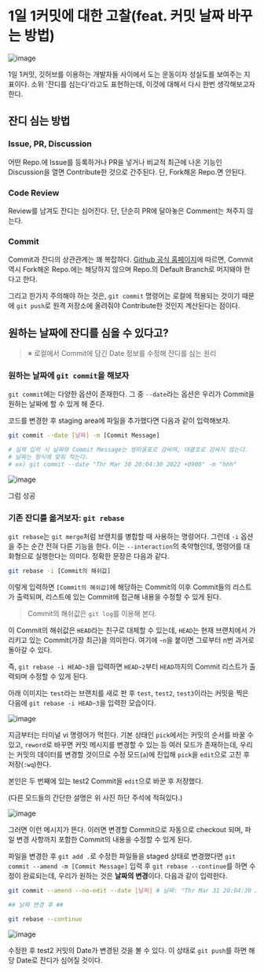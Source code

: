 # 1일 1커밋에 대한 고찰(feat. 커밋 날짜 바꾸는 방법)

![image](https://i.imgur.com/IQMfDli.png)

1일 1커밋, 깃허브를 이용하는 개발자들 사이에서 도는 운동이자 성실도를 보여주는 지표이다. 소위 '잔디를 심는다'라고도 표현하는데, 이것에 대해서 다시 한번 생각해보고자 한다.

## 잔디 심는 방법

### Issue, PR, Discussion

어떤 Repo.에 Issue를 등록하거나 PR을 넣거나 비교적 최근에 나온 기능인 Discussion을 열면 Contribute한 것으로 간주된다. 단, Fork해온 Repo.면 안된다.

### Code Review

Review를 남겨도 잔디는 심어진다. 단, 단순히 PR에 달아놓은 Comment는 쳐주지 않는다.

### Commit

Commit과 잔디의 상관관계는 꽤 복잡하다.
[Github 공식 홈페이지](https://docs.github.com/en/account-and-profile/setting-up-and-managing-your-github-profile/managing-contribution-graphs-on-your-profile/why-are-my-contributions-not-showing-up-on-my-profile)에 따르면, Commit 역시 Fork해온 Repo.에는 해당하지 않으며 Repo.의 Default Branch로 머지돼야 한다고 한다.

그리고 한가지 주의해야 하는 것은, `git commit` 명령어는 로컬에 적용되는 것이기 때문에 `git push`로 원격 저장소에 올려줘야 Contribute한 것인지 계산된다는 점이다.

## 원하는 날짜에 잔디를 심을 수 있다고?

> ※ 로컬에서 Commit에 담긴 Date 정보를 수정해 잔디를 심는 원리

### 원하는 날짜에 `git commit`을 해보자

`git commit`에는 다양한 옵션이 존재한다. 그 중 `--date`라는 옵션은 우리가 Commit을 원하는 날짜에 할 수 있게 해 준다.

코드를 변경한 후 staging area에 파일을 추가했다면 다음과 같이 입력해보자.

```bash
git commit --date [날짜] -m [Commit Message] 

# 실제 입력 시 날짜와 Commit Message는 쌍따옴표로 감싸며, 대괄호로 감싸지 않는다.
# 날짜는 형식에 맞춰 적는다.
# ex) git commit --date "Thr Mar 30 20:04:30 2022 +0900" -m "hhh"
```

![image](https://i.imgur.com/HNjjQHI.png)

그럼 성공

### 기존 잔디를 옮겨보자: `git rebase`

`git rebase`는 `git merge`처럼 브랜치를 병합할 때 사용하는 명령어다.
그런데 `-i` 옵션을 주는 순간 전혀 다른 기능을 한다. 이는 `--interaction`의 축약형인데, 명령어를 대화형으로 실행한다는 의미다.
정확한 문장은 다음과 같다.

```bash
git rebase -i [Commit의 해쉬값]
```

이렇게 입력하면 `[Commit의 해쉬값]`에 해당하는 Commit의 이후 Commit들의 리스트가 출력되며, 리스트에 있는 Commit에 접근해 내용을 수정할 수 있게 된다.

> Commit의 해쉬값은 `git log`를 이용해 본다.

이 Commit의 해쉬값은 `HEAD`라는 친구로 대체할 수 있는데, `HEAD`는 현재 브랜치에서 가리키고 있는 Commit(가장 최근)을 의미한다. 여기에 `~n`을 붙이면 그로부터 n번 과거로 돌아갈 수 있다.

즉, `git rebase -i HEAD~3`을 입력하면 `HEAD~2`부터 `HEAD`까지의 Commit 리스트가 출력되며 수정할 수 있게 된다.

아래 이미지는 `test`라는 브랜치를 새로 판 후 `test`, `test2`, `test3`이라는 커밋을 찍은 다음에 `git rebase -i HEAD~3`을 입력한 모습이다.

![image](https://i.imgur.com/IXOK7GG.png)

지금부터는 터미널 vi 명령어가 먹힌다.
기본 상태인 `pick`에서는 커밋의 순서를 바꿀 수 있고, `reword`로 바꾸면 커밋 메시지를 변경할 수 있는 등 여러 모드가 존재하는데, 우리는 커밋의 데이터를 변경할 것이므로 수정 모드(`a`)에 진입해 `pick`을 `edit`으로 고친 후 저장(`:wq`)한다.

본인은 두 번째에 있는 test2 Commit을 `edit`으로 바꾼 후 저장했다.

(다른 모드들의 간단한 설명은 위 사진 하단 주석에 적혀있다.)

![image](https://i.imgur.com/NlMtKPv.png)

그러면 이런 메시지가 뜬다.
이러면 변경할 Commit으로 자동으로 checkout 되며, 파일 변경 사항까지 포함한 Commit의 내용을 수정할 수 있게 된다.

파일을 변경한 후 `git add .`로 수정한 파일들을 staged 상태로 변경했다면 `git commit --amend -m [Commit Message]` 입력 후 `git rebase --continue`를 하면 수정이 완료되는데, 우리가 원하는 것은 **날짜의 변경**이다. 다음과 같이 입력한다.

```bash
git commit --amend --no-edit --date [날짜] # 날짜: "Thr Mar 31 20:04:30 2022 +0900"

## 날짜 변경 후 ##

git rebase --continue

```

![image](https://i.imgur.com/uIw1YvB.png)

수정한 후 test2 커밋의 Date가 변경된 것을 볼 수 있다.
이 상태로 `git push`를 하면 해당 Date로 잔디가 심어질 것이다.
